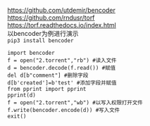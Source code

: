 https://github.com/utdemir/bencoder  
https://github.com/rndusr/torf  
https://torf.readthedocs.io/index.html  
以bencoder为例进行演示  
`pip3 install bencoder`
```
import bencoder
f = open("2.torrent","rb") #读入文件
d = bencoder.decode(f.read()) #赋值
del d[b"comment"] #删除字段
d[b'created']=b'test' #添加字段并赋值
from pprint import pprint
pprint(d)
f = open("2.torrent","wb") #以写入权限打开文件
f.write(bencoder.encode(d)) #写入文件
exit()
```
